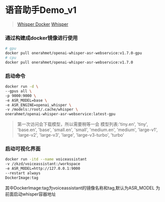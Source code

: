 # 语音助手Demo_v1

> [Whisper Docker](https://hub.docker.com/r/onerahmet/openai-whisper-asr-webservice/tags)
> [Whisper](https://github.com/openai/whisper)

### 通过构建成docker镜像进行使用

```bash
# gpu
docker pull onerahmet/openai-whisper-asr-webservice:v1.7.0-gpu
# cpu
docker pull onerahmet/openai-whisper-asr-webservice:v1.7.0
```
### 启动命令
```bash
docker run -d \
--gpus all \
-p 9000:9000 \
-e ASR_MODEL=base \
-e ASR_ENGINE=openai_whisper \
-v /models:/root/.cache/whisper \
onerahmet/openai-whisper-asr-webservice:latest-gpu
```
> 第一次访问会下载模型，所以需要稍等一会
> 模型列表:'tiny.en', 'tiny', 'base.en', 'base', 'small.en', 'small', 'medium.en', 'medium', 'large-v1', 'large-v2', 'large-v3', 'large', 'large-v3-turbo', 'turbo'

### 启动可视化界面
```bash
docker run -itd --name voiceassistant 
-v /zkzd/voiceassistant:/workspace 
-e ASR_MODEL=http://127.0.0.1:9000
--restart always
DockerImage:tag
```
其中DockerImage:tag为voiceassistant的镜像名称和tag,默认为ASR_MODEL 为前面启动whisper容器地址